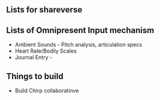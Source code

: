 ## Lists for shareverse

## Lists of Omnipresent Input mechanism
* Ambient Sounds -  Pitch analysis, articulation specs
* Heart Rate/Bodily Scales
* Journal Entry - 

## Things to build
* Build Chirp collaboratinve

